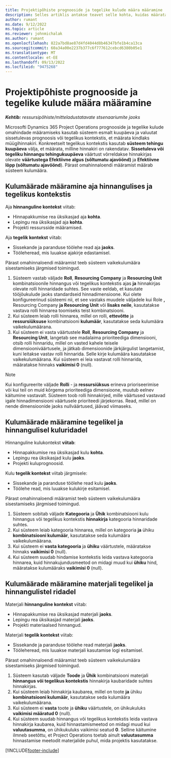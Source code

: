 ```yaml
---
title: Projektipõhiste prognooside ja tegelike kulude määra määramine
description: Selles artiklis antakse teavet selle kohta, kuidas määratakse projektipõhiste prognooside ja tegelike kulude määrad.
author: rumant
ms.date: 9/12/2022
ms.topic: article
ms.reviewer: johnmichalak
ms.author: rumant
ms.openlocfilehash: 822a7bd8ae87d4fd4044d8b46347bfe1b4ca13ca
ms.sourcegitcommit: 60a34a00e2237b377c6f777612cebcd6380b05e1
ms.translationtype: MT
ms.contentlocale: et-EE
ms.lasthandoff: 09/13/2022
ms.locfileid: "9475268"
---
```

# <a name="determine-cost-rates-for-project-based-estimates-and-actuals"></a>Projektipõhiste prognooside ja tegelike kulude määra määramine

_**Kehtib:** ressursipõhiste/mitteladustatavate stsenaariumite jaoks_

Microsofti Dynamics 365 Project Operations prognooside ja tegelike kulude omahindade määramiseks kasutab süsteem esmalt kuupäeva ja valuutat sissetulevas prognoosis või tegelikus kontekstis, et määrata kindlaks müügihinnakiri. Konkreetselt tegelikus kontekstis kasutab **süsteem tehingu kuupäeva** välja, et määrata, milline hinnakiri on rakendatav. **Sissetuleva või tegeliku hinnangu tehingukuupäeva** väärtust võrreldakse hinnakirjas olevate **väärtustega Efektiivne algus (sõltumatu ajavöönd)** ja **Efektiivne lõpp (sõltumatu ajavöönd**). Pärast omahinnaloendi määramist määrab süsteem kulumäära.

## <a name="determining-cost-rates-in-estimate-and-actual-contexts-for-time"></a>Kulumäärade määramine aja hinnangulises ja tegelikus kontekstis

Aja **hinnanguline kontekst** viitab:

- Hinnapakkumise rea üksikasjad aja **kohta**.
- Lepingu rea üksikasjad aja **kohta**.
- Projekti ressursside määramised.

Aja **tegelik kontekst** viitab:

- Sissekande ja paranduse töölehe read aja **jaoks**.
- Tööleheread, mis luuakse ajakirje edastamisel.

Pärast omahinnaloendi määramist teeb süsteem vaikekulumäära sisestamiseks järgmised toimingud.

1. Süsteem vastab väljade **Roll**, **Resourcing Company** ja **Resourcing Unit** kombinatsioonile hinnangus või tegelikus kontekstis ajas **ja** hinnakirjas olevate rolli hinnaridade suhtes. See vaste eeldab, et kasutate tööjõukulude jaoks standardseid hinnadimensioone. Kui olete konfigureerinud süsteemi nii, et see vastaks muudele väljadele kui Role **,** Resourcing Company **ja Resourcing Unit** või **lisaks neile**, kasutatakse vastava rolli hinnarea toomiseks teist kombinatsiooni.
1. Kui süsteem leiab rolli hinnarea, millel on rolli, **ettevõtte** ja **ressursiüksuse** kombinatsiooni **kulumäär**, kasutatakse seda kulumäära vaikekulumäärana.
1. Kui süsteem ei vasta väärtustele **Roll**, **Resourcing Company** ja **Resourcing Unit**, langetab see madalaima prioriteediga dimensiooni, otsib rolli hinnaridu, millel on vasted kahele teisele dimensiooniväärtusele, ja jätkab dimensioonide järkjärgulist langetamist, kuni leitakse vastav rolli hinnarida. Selle kirje kulumäära kasutatakse vaikekulumäärana. Kui süsteem ei leia vastavat rolli hinnarida, määratakse hinnaks **vaikimisi 0** (null).

> [!NOTE]
> Kui konfigureerite väljade **Rolli** - ja **ressursiüksus** erineva prioriseerimise või kui teil on muid kõrgema prioriteediga dimensioone, muutub eelnev käitumine vastavalt. Süsteem toob rolli hinnakirjed, mille väärtused vastavad igale hinnadimensiooni väärtusele prioriteedi järjekorras. Read, millel on nende dimensioonide jaoks nullväärtused, jäävad viimaseks.

## <a name="determining-cost-rates-on-actual-and-estimate-lines-for-expense"></a>Kulumäärade määramine tegelikel ja hinnangulisel kuluridadel

Hinnanguline kulukontekst **viitab**:

- Hinnapakkumise rea üksikasjad kulu **kohta**.
- Lepingu rea üksikasjad kulu **jaoks**.
- Projekti kuluprognoosid.

Kulu **tegelik kontekst** viitab järgmisele:

- Sissekande ja paranduse töölehe read kulu **jaoks**.
- Töölehe read, mis luuakse kulukirje esitamisel.

Pärast omahinnaloendi määramist teeb süsteem vaikekulumäära sisestamiseks järgmised toimingud.

1. Süsteem sobitab väljade **Kategooria** ja **Ühik** kombinatsiooni kulu hinnangus või tegelikus kontekstis **hinnakirja** kategooria hinnaridade suhtes.
1. Kui süsteem leiab kategooria hinnarea, millel on kategooria **ja** ühiku **kombinatsiooni kulumäär**, kasutatakse seda kulumäära vaikekulumäärana.
1. Kui süsteem ei **vasta kategooria** ja **ühiku** väärtustele, määratakse hinnaks **vaikimisi 0** (null).
1. Kui süsteem suudab hindamise kontekstis leida vastava kategooria hinnarea, kuid hinnakujundusmeetod on midagi muud kui **ühiku** hind, määratakse kulumääraks **vaikimisi 0** (null).

## <a name="determining-cost-rates-on-actual-and-estimate-lines-for-material"></a>Kulumäärade määramine materjali tegelikel ja hinnangulistel ridadel

Materjali **hinnanguline kontekst** viitab:

- Hinnapakkumise rea üksikasjad materjali **jaoks**.
- Lepingu rea üksikasjad materjali **jaoks**.
- Projekti materiaalsed hinnangud.

Materjali **tegelik kontekst** viitab:

- Sissekande ja paranduse töölehe read materjali **jaoks**.
- Tööleheread, mis luuakse materjali kasutamise logi esitamisel.

Pärast omahinnaloendi määramist teeb süsteem vaikekulumäära sisestamiseks järgmised toimingud.

1. Süsteem kasutab väljade **Toode** ja **Ühik** kombinatsiooni materjali **hinnangus või tegelikus kontekstis** hinnakirja kaubaridade suhtes hinnakirjas.
1. Kui süsteem leiab hinnakirja kaubarea, millel on toote **ja** ühiku **kombinatsiooni kulumäär**, kasutatakse seda kulumäära vaikekulumäärana.
1. Kui süsteem ei **vasta** toote ja **ühiku** väärtustele, on ühikukuluks **vaikimisi määratud 0** (null).
1. Kui süsteem suudab hinnangus või tegelikus kontekstis leida vastava hinnakirja kaubarea, kuid hinnastamismeetod on midagi muud kui **valuutasumma**, on ühikukuluks vaikimisi seatud **0**. Selline käitumine ilmneb seetõttu, et Project Operations toetab ainult **valuutasumma** hinnastamise meetodit materjalide puhul, mida projektis kasutatakse.

[!INCLUDE[footer-include](../includes/footer-banner.md)]
